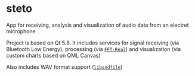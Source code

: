 # steto
App for receiving, analysis and visualization of audio data from an electret microphone

Project is based on Qt 5.8. It includes services for signal receiving (via Bluetooth Low Energy), processing (via [`FFT-Real`](https://github.com/cyrilcode/fft-real)) and visualization (via custom charts based on QML Canvas)

Also includes WAV format support ([`libsndfile`](https://github.com/erikd/libsndfile))
